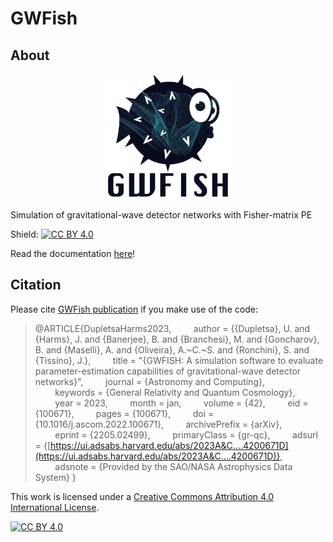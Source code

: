 # GWFish

## About

<p align="center">
  <img src="gwfish-1.png" width="200" title="Logo">
</p>
Simulation of gravitational-wave detector networks with Fisher-matrix PE

Shield: [![CC BY 4.0][cc-by-shield]][cc-by]

Read the documentation [here](https://gwfish.readthedocs.io)!

## Citation

Please cite [GWFish publication](https://doi.org/10.1016/j.ascom.2022.100671) if you make use of the code:

> @ARTICLE{DupletsaHarms2023,
> &nbsp;&nbsp;&nbsp;&nbsp;&nbsp;&nbsp;&nbsp;&nbsp;author = {{Dupletsa}, U. and {Harms}, J. and {Banerjee}, B. and {Branchesi}, M. and {Goncharov}, B. and {Maselli}, A. and {Oliveira}, A.~C.~S. and {Ronchini}, S. and {Tissino}, J.},
> &nbsp;&nbsp;&nbsp;&nbsp;&nbsp;&nbsp;&nbsp;&nbsp;title = "{GWFISH: A simulation software to evaluate parameter-estimation capabilities of gravitational-wave detector networks}",
> &nbsp;&nbsp;&nbsp;&nbsp;&nbsp;&nbsp;&nbsp;&nbsp;journal = {Astronomy and Computing},
> &nbsp;&nbsp;&nbsp;&nbsp;&nbsp;&nbsp;&nbsp;&nbsp;keywords = {General Relativity and Quantum Cosmology},
> &nbsp;&nbsp;&nbsp;&nbsp;&nbsp;&nbsp;&nbsp;&nbsp;year = 2023,
> &nbsp;&nbsp;&nbsp;&nbsp;&nbsp;&nbsp;&nbsp;&nbsp;month = jan,
> &nbsp;&nbsp;&nbsp;&nbsp;&nbsp;&nbsp;&nbsp;&nbsp;volume = {42},
> &nbsp;&nbsp;&nbsp;&nbsp;&nbsp;&nbsp;&nbsp;&nbsp;eid = {100671},
> &nbsp;&nbsp;&nbsp;&nbsp;&nbsp;&nbsp;&nbsp;&nbsp;pages = {100671},
> &nbsp;&nbsp;&nbsp;&nbsp;&nbsp;&nbsp;&nbsp;&nbsp;doi = {10.1016/j.ascom.2022.100671},
> &nbsp;&nbsp;&nbsp;&nbsp;&nbsp;&nbsp;&nbsp;&nbsp;archivePrefix = {arXiv},
> &nbsp;&nbsp;&nbsp;&nbsp;&nbsp;&nbsp;&nbsp;&nbsp;eprint = {2205.02499},
> &nbsp;&nbsp;&nbsp;&nbsp;&nbsp;&nbsp;&nbsp;&nbsp;primaryClass = {gr-qc},
> &nbsp;&nbsp;&nbsp;&nbsp;&nbsp;&nbsp;&nbsp;&nbsp;adsurl = {[https://ui.adsabs.harvard.edu/abs/2023A&C....4200671D](https://ui.adsabs.harvard.edu/abs/2023A&C....4200671D)},
> &nbsp;&nbsp;&nbsp;&nbsp;&nbsp;&nbsp;&nbsp;&nbsp;adsnote = {Provided by the SAO/NASA Astrophysics Data System}
> }

This work is licensed under a [Creative Commons Attribution 4.0 International
License][cc-by].

[![CC BY 4.0][cc-by-image]][cc-by]

[cc-by]: http://creativecommons.org/licenses/by/4.0/
[cc-by-image]: https://i.creativecommons.org/l/by/4.0/88x31.png
[cc-by-shield]: https://img.shields.io/badge/License-CC%20BY%204.0-lightgrey.svg

